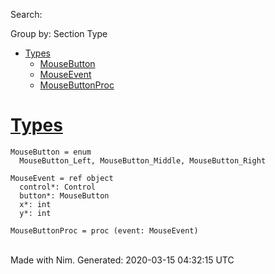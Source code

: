 Search:

Group by: Section Type

-   [Types](#7)
    -   [MouseButton](#MouseButton "MouseButton = enum
          MouseButton_Left, MouseButton_Middle, MouseButton_Right")
    -   [MouseEvent](#MouseEvent "MouseEvent = ref object
          control*: Control
          button*: MouseButton
          x*: int
          y*: int")
    -   [MouseButtonProc](#MouseButtonProc "MouseButtonProc = proc (event: MouseEvent)")

[Types](#7)
===========

    MouseButton = enum
      MouseButton_Left, MouseButton_Middle, MouseButton_Right

    MouseEvent = ref object
      control*: Control
      button*: MouseButton
      x*: int
      y*: int

    MouseButtonProc = proc (event: MouseEvent)

\
 Made with Nim. Generated: 2020-03-15 04:32:15 UTC
